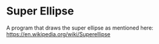 # Super Ellipse

A program that draws the super ellipse as
mentioned here: https://en.wikipedia.org/wiki/Superellipse
